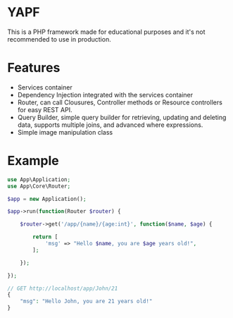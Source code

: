 YAPF
====

This is a PHP framework made for educational purposes and it's not recommended
to use in production.

Features
=======

- Services container
- Dependency Injection integrated with the services container
- Router, can call Clousures, Controller methods or Resource controllers for
  easy REST API.
- Query Builder, simple query builder for retrieving, updating and deleting
  data, supports multiple joins, and advanced where expressions.
- Simple image manipulation class

Example
=======

```PHP
use App\Application;
use App\Core\Router;

$app = new Application();

$app->run(function(Router $router) {

    $router->get('/app/{name}/{age:int}', function($name, $age) {

        return [
            'msg' => "Hello $name, you are $age years old!",
        ];

    });

});

// GET http://localhost/app/John/21
{
    "msg": "Hello John, you are 21 years old!"
}
```
